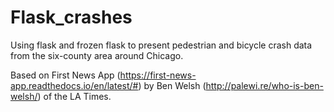 Flask_crashes
=================

Using flask and frozen flask to present pedestrian and bicycle crash data from the six-county area around Chicago. 

Based on First News App (https://first-news-app.readthedocs.io/en/latest/#) by Ben Welsh (http://palewi.re/who-is-ben-welsh/) of the LA Times.